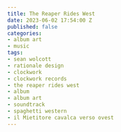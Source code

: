 ```yaml
---
title: The Reaper Rides West
date: 2023-06-02 17:54:00 Z
published: false
categories:
- album art
- music
tags:
- sean wolcott
- rationale design
- clockwork
- clockwork records
- the reaper rides west
- album
- album art
- soundtrack
- spaghetti western
- il Mietitore cavalca verso ovest
---
```


